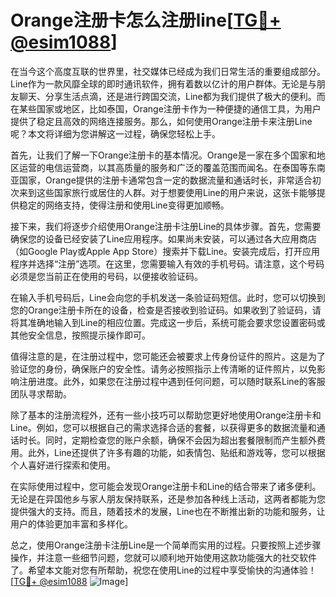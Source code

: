 # Orange注册卡怎么注册line[[TG💪+ @esim1088](https://t.me/s/esim1088)]

在当今这个高度互联的世界里，社交媒体已经成为我们日常生活的重要组成部分。Line作为一款风靡全球的即时通讯软件，拥有着数以亿计的用户群体。无论是与朋友聊天、分享生活点滴，还是进行跨国交流，Line都为我们提供了极大的便利。而在某些国家或地区，比如泰国，Orange注册卡作为一种便捷的通信工具，为用户提供了稳定且高效的网络连接服务。那么，如何使用Orange注册卡来注册Line呢？本文将详细为您讲解这一过程，确保您轻松上手。

首先，让我们了解一下Orange注册卡的基本情况。Orange是一家在多个国家和地区运营的电信运营商，以其高质量的服务和广泛的覆盖范围而闻名。在泰国等东南亚国家，Orange提供的注册卡通常包含一定的数据流量和通话时长，非常适合初次来到这些国家旅行或居住的人群。对于想要使用Line的用户来说，这张卡能够提供稳定的网络支持，使得注册和使用Line变得更加顺畅。

接下来，我们将逐步介绍使用Orange注册卡注册Line的具体步骤。首先，您需要确保您的设备已经安装了Line应用程序。如果尚未安装，可以通过各大应用商店（如Google Play或Apple App Store）搜索并下载Line。安装完成后，打开应用程序并选择“注册”选项。在这里，您需要输入有效的手机号码。请注意，这个号码必须是您当前正在使用的号码，以便接收验证码。

在输入手机号码后，Line会向您的手机发送一条验证码短信。此时，您可以切换到您的Orange注册卡所在的设备，检查是否接收到验证码。如果收到了验证码，请将其准确地输入到Line的相应位置。完成这一步后，系统可能会要求您设置密码或其他安全信息，按照提示操作即可。

值得注意的是，在注册过程中，您可能还会被要求上传身份证件的照片。这是为了验证您的身份，确保账户的安全性。请务必按照指示上传清晰的证件照片，以免影响注册进度。此外，如果您在注册过程中遇到任何问题，可以随时联系Line的客服团队寻求帮助。

除了基本的注册流程外，还有一些小技巧可以帮助您更好地使用Orange注册卡和Line。例如，您可以根据自己的需求选择合适的套餐，以获得更多的数据流量和通话时长。同时，定期检查您的账户余额，确保不会因为超出套餐限制而产生额外费用。此外，Line还提供了许多有趣的功能，如表情包、贴纸和游戏等，您可以根据个人喜好进行探索和使用。

在实际使用过程中，您可能会发现Orange注册卡和Line的结合带来了诸多便利。无论是在异国他乡与家人朋友保持联系，还是参加各种线上活动，这两者都能为您提供强大的支持。而且，随着技术的发展，Line也在不断推出新的功能和服务，让用户的体验更加丰富和多样化。

总之，使用Orange注册卡注册Line是一个简单而实用的过程。只要按照上述步骤操作，并注意一些细节问题，您就可以顺利地开始使用这款功能强大的社交软件了。希望本文能对您有所帮助，祝您在使用Line的过程中享受愉快的沟通体验！[[TG💪+ @esim1088](https://t.me/s/esim1088) ![Image](https://i.postimg.cc/4NQfJmqS/Snipaste-2025-05-13-00-14-12.png)]
